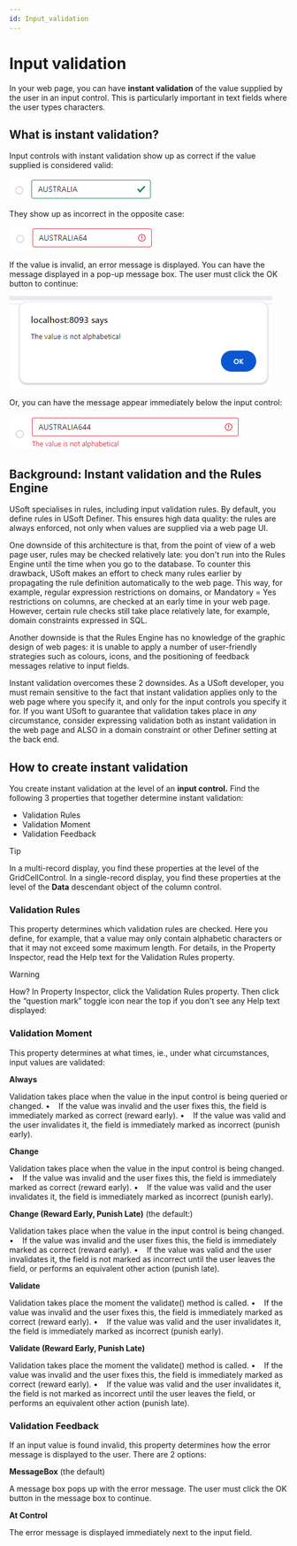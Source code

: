 ```yaml
---
id: Input_validation
---
```


# Input validation

In your web page, you can have **instant validation** of the value supplied by the user in an input control. This is particularly important in text fields where the user types characters.

## What is instant validation?

Input controls with instant validation show up as correct if the value supplied is considered valid:

![](./assets/f67e503a-b223-4908-b8ad-01dae09b8eb5.png)

They show up as incorrect in the opposite case:

![](./assets/2ffaf1e4-8d38-4485-9eb2-fb38443ba568.png)

If the value is invalid, an error message is displayed. You can have the message displayed in a pop-up message box. The user must click the OK button to continue:

![](./assets/0b41e92d-1af3-481d-9faf-f0071e65ac42.png)

Or, you can have the message appear immediately below the input control:

![](./assets/93e630d9-894d-45ea-82c4-a0357e97542d.png)

## Background: Instant validation and the Rules Engine

USoft specialises in rules, including input validation rules. By default, you define rules in USoft Definer. This ensures high data quality: the rules are always enforced, not only when values are supplied via a web page UI.

One downside of this architecture is that, from the point of view of a web page user, rules may be checked relatively late: you don't run into the Rules Engine until the time when you go to the database. To counter this drawback, USoft makes an effort to check many rules earlier by propagating the rule definition automatically to the web page. This way, for example, regular expression restrictions on domains, or Mandatory = Yes restrictions on columns, are checked at an early time in your web page. However, certain rule checks still take place relatively late, for example, domain constraints expressed in SQL.

Another downside is that the Rules Engine has no knowledge of the graphic design of web pages: it is unable to apply a number of user-friendly strategies such as colours, icons, and the positioning of feedback messages relative to input fields.

Instant validation overcomes these 2 downsides. As a USoft developer, you must remain sensitive to the fact that instant validation applies only to the web page where you specify it, and only for the input controls you specify it for. If you want USoft to guarantee that validation takes place in *any* circumstance, consider expressing validation both as instant validation in the web page and ALSO in a domain constraint or other Definer setting at the back end.

## How to create instant validation

You create instant validation at the level of an **input control.** Find the following 3 properties that together determine instant validation:

- Validation Rules
- Validation Moment
- Validation Feedback

> [!TIP]
> In a multi-record display, you find these properties at the level of the GridCellControl.
> In a single-record display, you find these properties at the level of the **Data** descendant object of the column control.

### Validation Rules

This property determines which validation rules are checked. Here you define, for example, that a value may only contain alphabetic characters or that it may not exceed some maximum length. For details, in the Property Inspector, read the Help text for the Validation Rules property.

> [!WARNING]
> How? In Property Inspector, click the Validation Rules property. Then click the “question mark” toggle icon near the top if you don't see any Help text displayed:

### Validation Moment

This property determines at what times, ie., under what circumstances, input values are validated:

**Always**

Validation takes place when the value in the input control is being queried or changed.
•    If the value was invalid and the user fixes this, the field is immediately marked as correct (reward early).
•    If the value was valid and the user invalidates it, the field is immediately marked as incorrect (punish early).

**Change**

Validation takes place when the value in the input control is being changed.
•    If the value was invalid and the user fixes this, the field is immediately marked as correct (reward early).
•    If the value was valid and the user invalidates it, the field is immediately marked as incorrect (punish early).

**Change (Reward Early, Punish Late)** (the default:)

Validation takes place when the value in the input control is being changed.
•    If the value was invalid and the user fixes this, the field is immediately marked as correct (reward early).
•    If the value was valid and the user invalidates it, the field is not marked as incorrect until the user leaves the field, or performs an equivalent other action (punish late).

**Validate**

Validation takes place the moment the validate() method is called.
•    If the value was invalid and the user fixes this, the field is immediately marked as correct (reward early).
•    If the value was valid and the user invalidates it, the field is immediately marked as incorrect (punish early).

**Validate (Reward Early, Punish Late)**

Validation takes place the moment the validate() method is called.
•    If the value was invalid and the user fixes this, the field is immediately marked as correct (reward early).
•    If the value was valid and the user invalidates it, the field is not marked as incorrect until the user leaves the field, or performs an equivalent other action (punish late).

### Validation Feedback

If an input value is found invalid, this property determines how the error message is displayed to the user. There are 2 options:

**MessageBox** (the default)

A message box pops up with the error message. The user must click the OK button in the message box to continue.

**At Control**

The error message is displayed immediately next to the input field.